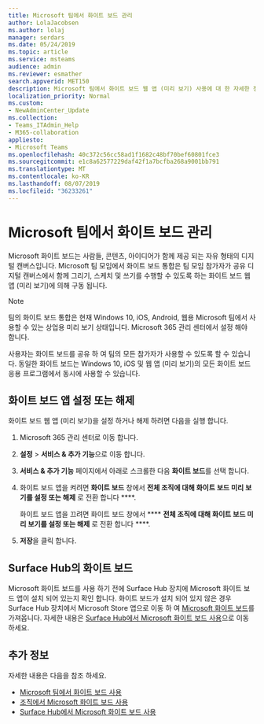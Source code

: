 ```yaml
---
title: Microsoft 팀에서 화이트 보드 관리
author: LolaJacobsen
ms.author: lolaj
manager: serdars
ms.date: 05/24/2019
ms.topic: article
ms.service: msteams
audience: admin
ms.reviewer: esmather
search.appverid: MET150
description: Microsoft 팀에서 화이트 보드 웹 앱 (미리 보기) 사용에 대 한 자세한 정보
localization_priority: Normal
ms.custom:
- NewAdminCenter_Update
ms.collection:
- Teams_ITAdmin_Help
- M365-collaboration
appliesto:
- Microsoft Teams
ms.openlocfilehash: 40c372c56cc58ad1f1682c48bf70bef60801fce3
ms.sourcegitcommit: e1c8a62577229daf42f1a7bcfba268a9001bb791
ms.translationtype: MT
ms.contentlocale: ko-KR
ms.lasthandoff: 08/07/2019
ms.locfileid: "36233261"
---
```

<a name="manage-the-whiteboard-in-microsoft-teams"></a>Microsoft 팀에서 화이트 보드 관리
==========================================

Microsoft 화이트 보드는 사람들, 콘텐츠, 아이디어가 함께 제공 되는 자유 형태의 디지털 캔버스입니다. Microsoft 팀 모임에서 화이트 보드 통합은 팀 모임 참가자가 공유 디지털 캔버스에서 함께 그리기, 스케치 및 쓰기를 수행할 수 있도록 하는 화이트 보드 웹 앱 (미리 보기)에 의해 구동 됩니다.

> [!NOTE]
> 팀의 화이트 보드 통합은 현재 Windows 10, iOS, Android, 웹용 Microsoft 팀에서 사용할 수 있는 상업용 미리 보기 상태입니다. Microsoft 365 관리 센터에서 설정 해야 합니다.

사용자는 화이트 보드를 공유 하 여 팀의 모든 참가자가 사용할 수 있도록 할 수 있습니다. 동일한 화이트 보드는 Windows 10, iOS 및 웹 앱 (미리 보기)의 모든 화이트 보드 응용 프로그램에서 동시에 사용할 수 있습니다.

## <a name="turn-on-or-turn-off-the-whiteboard-app"></a>화이트 보드 앱 설정 또는 해제

화이트 보드 웹 앱 (미리 보기)을 설정 하거나 해제 하려면 다음을 실행 합니다.

1. Microsoft 365 관리 센터로 이동 합니다.

2. **설정** > **서비스 & 추가 기능**으로 이동 합니다.

3. **서비스 & 추가 기능** 페이지에서 아래로 스크롤한 다음 **화이트 보드**를 선택 합니다.

4. 화이트 보드 앱을 켜려면 **화이트 보드** 창에서 **전체 조직에 대해 화이트 보드 미리 보기를 설정 또는 해제** 로 전환 합니다 ****.

    화이트 보드 앱을 끄려면 화이트 보드 창에서 **** **전체 조직에 대해 화이트 보드 미리 보기를 설정 또는 해제** 로 전환 합니다 ****.

5. **저장**을 클릭 합니다.

## <a name="whiteboard-on-surface-hub"></a>Surface Hub의 화이트 보드

Microsoft 화이트 보드를 사용 하기 전에 Surface Hub 장치에 Microsoft 화이트 보드 앱이 설치 되어 있는지 확인 합니다. 화이트 보드가 설치 되어 있지 않은 경우 Surface Hub 장치에서 Microsoft Store 앱으로 이동 하 여 [Microsoft 화이트 보드](https://www.microsoft.com/en-us/p/microsoft-whiteboard/9mspc6mp8fm4?activetab=pivot:overviewtab)를 가져옵니다. 자세한 내용은 [Surface Hub에서 Microsoft 화이트 보드 사용](https://support.office.com/article/enable-microsoft-whiteboard-on-surface-hub-b5df4539-f735-42ff-b22a-0f5e21be7627)으로 이동 하세요.

## <a name="more-information"></a>추가 정보

자세한 내용은 다음을 참조 하세요.

- [Microsoft 팀에서 화이트 보드 사용](https://support.office.com/article/7a6e7218-e9dc-4ccc-89aa-b1a0bb9c31ee)
- [조직에서 Microsoft 화이트 보드 사용](https://support.office.com/article/1caaa2e2-5c18-4bdf-b878-2d98f1da4b24)
- [Surface Hub에서 Microsoft 화이트 보드 사용](https://support.office.com/article/enable-microsoft-whiteboard-on-surface-hub-b5df4539-f735-42ff-b22a-0f5e21be7627)
